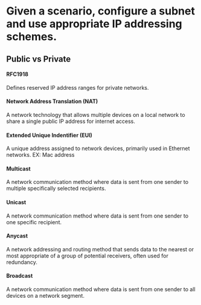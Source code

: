 # Given a scenario, configure a subnet and use appropriate IP addressing schemes.

## Public vs Private

#### RFC1918
Defines reserved IP address ranges for private networks.

#### Network Address Translation (NAT)
A network technology that allows multiple devices on a local network to share a single public IP address for internet access.

#### Extended Unique Indentifier (EUI)
A unique address assigned to network devices, primarily used in Ethernet networks.
EX: Mac address

#### Multicast
A network communication method where data is sent from one sender to multiple specifically selected recipients.

#### Unicast
A network communication method where data is sent from one sender to one specific recipient.

#### Anycast
A network addressing and routing method that sends data to the nearest or most appropriate of a group of potential receivers, often used for redundancy.

#### Broadcast
A network communication method where data is sent from one sender to all devices on a network segment.

#### 